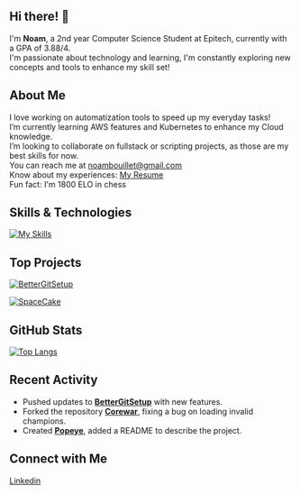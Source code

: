 ## Hi there! 👋

I'm **Noam**, a 2nd year Computer Science Student at Epitech, currently with a GPA of 3.88/4.  
I'm passionate about technology and learning, I'm constantly exploring new concepts and tools to enhance my skill set!

## About Me

I love working on automatization tools to speed up my everyday tasks!  
I’m currently learning AWS features and Kubernetes to enhance my Cloud knowledge.  
I’m looking to collaborate on fullstack or scripting projects, as those are my best skills for now.  
You can reach me at noambouillet@gmail.com  
Know about my experiences: [My Resume](https://raw.githubusercontent.com/NoamBouillet/NoamBouillet/main/CV_NoamBouilletDevJunior.pdf)  
Fun fact: I'm 1800 ELO in chess

## Skills & Technologies

[![My Skills](https://skillicons.dev/icons?i=c,cpp,cs,py,bash,js,ts,git,github,githubactions,gitlab,angular,react,nodejs,nextjs,dotnet,docker,kubernetes,aws,terraform&perline=8)](https://skillicons.dev)

## Top Projects

[![**BetterGitSetup**](https://github-readme-stats.vercel.app/api/pin/?username=NoamBouillet&repo=BetterGitSetup&theme=dark)](https://github.com/NoamBouillet/BetterGitSetup)

[![**SpaceCake**](https://github-readme-stats.vercel.app/api/pin/?username=NoamBouillet&repo=SpaceCake&theme=dark)](https://github.com/NoamBouillet/SpaceCake)

## GitHub Stats

[![Top Langs](https://github-readme-stats.vercel.app/api/top-langs/?username=NoamBouillet&layout=compact&theme=dark)](https://github.com/anuraghazra/github-readme-stats)

## Recent Activity

- Pushed updates to [**BetterGitSetup**](https://github.com/NoamBouillet/BetterGitSetup) with new features.
- Forked the repository [**Corewar**](https://github.com/NoamBouillet/Corewar), fixing a bug on loading invalid champions.
- Created [**Popeye**](https://github.com/NoamBouillet/Popeye), added a README to describe the project.

## Connect with Me

<a href="https://www.linkedin.com/in/noambouillet" target="_blank" rel="noopener noreferrer"><Icon /> Linkedin</a>
